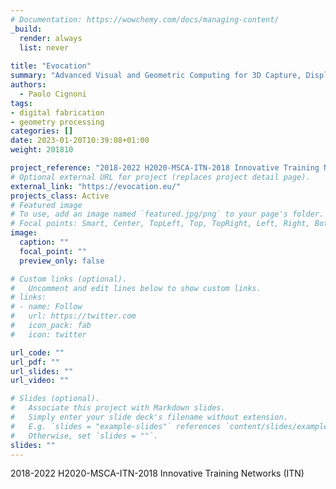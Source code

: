 ```yaml
---
# Documentation: https://wowchemy.com/docs/managing-content/
_build:
  render: always
  list: never
  
title: "Evocation"
summary: "Advanced Visual and Geometric Computing for 3D Capture, Display, and Fabrication"
authors:
  - Paolo Cignoni 
tags: 
- digital fabrication 
- geometry processing
categories: []
date: 2023-01-20T10:39:08+01:00
weight: 201810

project_reference: "2018-2022 H2020-MSCA-ITN-2018 Innovative Training Networks (ITN)"
# Optional external URL for project (replaces project detail page).
external_link: "https://evocation.eu/"
projects_class: Active
# Featured image
# To use, add an image named `featured.jpg/png` to your page's folder.
# Focal points: Smart, Center, TopLeft, Top, TopRight, Left, Right, BottomLeft, Bottom, BottomRight.
image:
  caption: ""
  focal_point: ""
  preview_only: false

# Custom links (optional).
#   Uncomment and edit lines below to show custom links.
# links:
# - name: Follow
#   url: https://twitter.com
#   icon_pack: fab
#   icon: twitter

url_code: ""
url_pdf: ""
url_slides: ""
url_video: ""

# Slides (optional).
#   Associate this project with Markdown slides.
#   Simply enter your slide deck's filename without extension.
#   E.g. `slides = "example-slides"` references `content/slides/example-slides.md`.
#   Otherwise, set `slides = ""`.
slides: ""
---
```

2018-2022 H2020-MSCA-ITN-2018 Innovative Training Networks (ITN)

